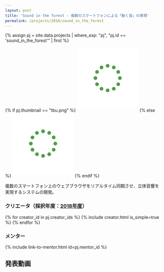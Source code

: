 ```yaml
---
layout: post
title: 'Sound in the forest - 複数のスマートフォンによる「動く音」の表現'
permalink: /projects/2018/sound_in_the_forest
---
```


{% assign pj = site.data.projects | where_exp: "pj", "pj.id == 'sound_in_the_forest'" | first %}

{% if pj.thumbnail == "tbu.png" %}
<img class='top-img lazyload' src='/assets/img/spinner.svg' data-src='https://img.youtube.com/vi/H7SCFi0fp7g/hqdefault.jpg' alt='サムネイル画像' loading='lazy' style='margin-bottom: 10px;' />
{% else %}
<img class='top-img lazyload' src='/assets/img/spinner.svg' data-src='/assets/img/thumbnails/2018/tbu.png' alt='サムネイル画像' loading='lazy' style='margin-bottom: 10px;' />
{% endif %}

複数のスマートフォン上のウェブブラウザをリアルタイム同期させ、立体音響を実現するシステムの開発。

### クリエータ（採択年度：<a href='/projects/2018'>2018年度</a>）
<p>
{% for creator_id in pj.creator_ids %}
  {% include creator.html is_simple=true %}
{% endfor %}
</p>

### メンター
<p>{% include link-to-mentor.html id=pj.mentor_id %}</p>

## 発表動画
<div class="youtube">
  <iframe width="560" height="315" class="lazyload" data-src="https://www.youtube.com/embed/H7SCFi0fp7g?rel=0" frameborder="0" allowfullscreen=""></iframe>
</div>

